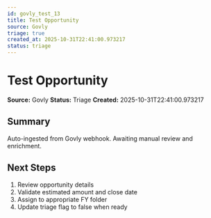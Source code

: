 ```yaml
---
id: govly_test_13
title: Test Opportunity
source: Govly
triage: true
created_at: 2025-10-31T22:41:00.973217
status: triage
---
```


# Test Opportunity

**Source:** Govly
**Status:** Triage
**Created:** 2025-10-31T22:41:00.973217

## Summary

Auto-ingested from Govly webhook. Awaiting manual review and enrichment.

## Next Steps

1. Review opportunity details
2. Validate estimated amount and close date
3. Assign to appropriate FY folder
4. Update triage flag to false when ready
